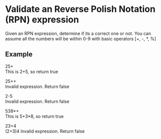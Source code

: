 # Validate an Reverse Polish Notation (RPN) expression

Given an RPN expression, determine if its a correct one or not. You can assume all the numbers will be within 0-9 with basic operators [+, -, *, %]


## Example
25+ <br />
This is 2+5, so return true

25++ <br />
Invalid expression. Return false

2-5 <br />
Invalid expression. Return false

538*+ <br />
This is 5+3*8, so return true 

23+4 <br />
(2+3)4 Invalid expression. Return false